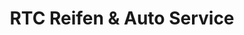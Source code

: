 ---
title: "RTC Reifen & Auto Service"
url: /saalfeld-saale/rtc-reifen-und-auto-service/
shop: Autowerkstatt
---